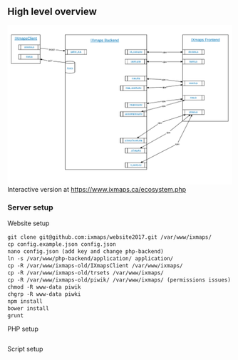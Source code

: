 ## High level overview

![IXmaps stack overview](./assets/imgs/stack-overview.png)
Interactive version at https://www.ixmaps.ca/ecosystem.php

### Server setup
Website setup
```
git clone git@github.com:ixmaps/website2017.git /var/www/ixmaps/
cp config.example.json config.json
nano config.json (add key and change php-backend)
ln -s /var/www/php-backend/application/ application/
cp -R /var/www/ixmaps-old/IXmapsClient /var/www/ixmaps/
cp -R /var/www/ixmaps-old/trsets /var/www/ixmaps/
cp -R /var/www/ixmaps-old/piwik/ /var/www/ixmaps/ (permissions issues)
chmod -R www-data piwik
chgrp -R www-data piwki
npm install
bower install
grunt
```

PHP setup
```
```

Script setup
```
```
